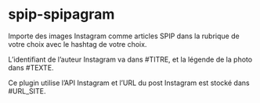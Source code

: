 # spip-spipagram

Importe des images Instagram comme articles SPIP dans la rubrique de votre choix avec le hashtag de votre choix.

L’identifiant de l’auteur Instagram va dans #TITRE, et la légende de la photo dans #TEXTE.

Ce plugin utilise l’API Instagram et l’URL du post Instagram est stocké dans #URL_SITE.